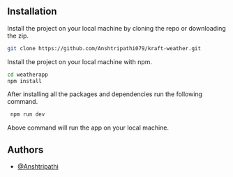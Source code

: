 ## Installation

Install the project on your local machine by cloning the repo or downloading the zip.

```bash
git clone https://github.com/Anshtripathi079/kraft-weather.git
```

Install the project on your local machine with npm.

```bash
cd weatherapp
npm install
```

After installing all the packages and dependencies run the following command.

```bash
 npm run dev
```

Above command will run the app on your local machine.

## Authors

- [@Anshtripathi](https://www.github.com/Anshtripathi079)
